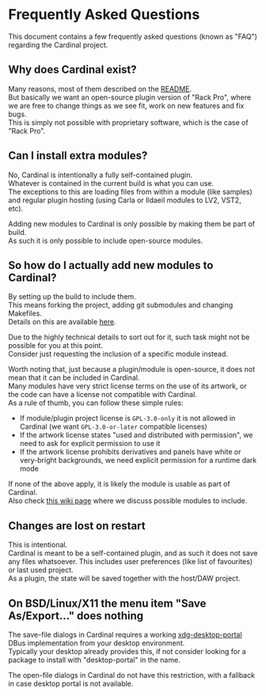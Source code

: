 # Frequently Asked Questions

This document contains a few frequently asked questions (known as "FAQ") regarding the Cardinal project.

## Why does Cardinal exist?

Many reasons, most of them described on the [README](../README.md#why).  
But basically we want an open-source plugin version of "Rack Pro",
where we are free to change things as we see fit, work on new features and fix bugs.  
This is simply not possible with proprietary software, which is the case of "Rack Pro".

## Can I install extra modules?

No, Cardinal is intentionally a fully self-contained plugin.  
Whatever is contained in the current build is what you can use.  
The exceptions to this are loading files from within a module (like samples)
and regular plugin hosting (using Carla or Ildaeil modules to LV2, VST2, etc).

Adding new modules to Cardinal is only possible by making them be part of build.  
As such it is only possible to include open-source modules.

## So how do I actually add new modules to Cardinal?

By setting up the build to include them.  
This means forking the project, adding git submodules and changing Makefiles.  
Details on this are available [here](https://github.com/DISTRHO/Cardinal/discussions/28).

Due to the highly technical details to sort out for it, such task might not be possible for you at this point.  
Consider just requesting the inclusion of a specific module instead.

Worth noting that, just because a plugin/module is open-source, it does not mean that it can be included in Cardinal.  
Many modules have very strict license terms on the use of its artwork,
or the code can have a license not compatible with Cardinal.  
As a rule of thumb, you can follow these simple rules:

- If module/plugin project license is `GPL-3.0-only` it is not allowed in Cardinal (we want `GPL-3.0-or-later` compatible licenses)
- If the artwork license states "used and distributed with permission", we need to ask for explicit permission to use it
- If the artwork license prohibits derivatives and panels have white or very-bright backgrounds, we need explicit permission for a runtime dark mode

If none of the above apply, it is likely the module is usable as part of Cardinal.  
Also check [this wiki page](https://github.com/DISTRHO/Cardinal/wiki/Possible-modules-to-include)
where we discuss possible modules to include.

## Changes are lost on restart

This is intentional.  
Cardinal is meant to be a self-contained plugin, and as such it does not save any files whatsoever.
This includes user preferences (like list of favourites) or last used project.  
As a plugin, the state will be saved together with the host/DAW project.

## On BSD/Linux/X11 the menu item "Save As/Export..." does nothing

The save-file dialogs in Cardinal requires a working [xdg-desktop-portal](https://github.com/flatpak/xdg-desktop-portal) DBus implementation from your desktop environment.  
Typically your desktop already provides this, if not consider looking for a package to install with "desktop-portal" in the name.

The open-file dialogs in Cardinal do not have this restriction, with a fallback in case desktop portal is not available.
